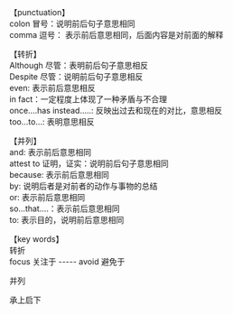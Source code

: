 【punctuation】    
colon 冒号：说明前后句子意思相同   
comma 逗号： 表示前后意思相同，后面内容是对前面的解释          


【转折】    
Although 尽管：表明前后句子意思相反    
Despite 尽管：说明前后句子意思相反      
even: 表示前后意思相反    
in fact：一定程度上体现了一种矛盾与不合理     
once....has instead.....: 反映出过去和现在的对比，意思相反       
too...to...: 表明意思相反   


【并列】    
and: 表示前后意思相同    
attest to 证明，证实：说明前后句子意思相同       
because: 表示前后意思相同      
by: 说明后者是对前者的动作与事物的总结    
or: 表示前后意思相同    
so...that....：表示前后意思相同     
to: 表示目的，说明前后意思相同   


【key words】     
转折    
focus 关注于  -----    avoid 避免于    


并列



承上启下   
